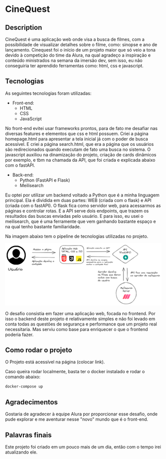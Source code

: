 # CineQuest

## Description
CineQuest é uma aplicação web onde visa a busca de filmes, com a possibilidade de visualizar detalhes sobre o filme, como: sinopse e ano de lançamento.
Cinequest foi o início de um projeto maior que só veio a tona devido à competição do time da Alura, na qual agradeço a inspiração e conteúdo ministrados na semana da imersão dev, sem isso, eu não conseguiria ter aprendido ferramentas como: html, css e javascript.

## Tecnologias

As seguintes tecnologias foram utilizadas:
- Front-end:
  - HTML
  - CSS
  - JavaScript

No front-end evitei usar frameworks prontos, para de fato me desafiar nas diversas features e elementos que css e html possuem.
Criei a página homepage.html para apresentar a tela inicial já com o poder de busca acessível. E criei a página search.html, que
era a página que os usuários são redirecionados quando executam de fato uma busca no sistema.
O javascript auxiliou na dinamização do projeto, criação de cards dinâmicos por exemplo, e tbm na chamada da API, que foi criada e explicada abaixo 
com o fastAPI.


- Back-end:
  - Python (FastAPI e Flask)
  - Meilisearch

Eu optei por utilizar um backend voltado a Python que é a minha linguagem principal.
Ela é dividida em duas partes: WEB (criada com o flask) e API (criada com o fastAPI).
O flask fica como servidor web, para acessarmos as páginas e controlar rotas.
E a API serve dois endpoints, que trazem os resultados das buscas enviadas pelo usuário.
E para isso, eu usei o meilisearch, que é uma ferramente que vem ganhando bastante espaço
e na qual tenho bastante familiaridade.

Na imagem abaixo tem o pipeline de tecnologias utilizadas no projeto.

![Pipeline de Tecnologias](pipeline.png)

O desafio consistia em fazer uma aplicação web, focada no frontend. Por isso o backend deste projeto é relativamente simples e não foi levado em conta todas as questões de segurança e performance que um projeto real necessitaria. Mas serviu como base para enriquecer o que o frontend poderia fazer.

## Como rodar o projeto
O Projeto está acessível na página (colocar link).

Caso queira rodar localmente, basta ter o docker instalado e rodar o comando abaixo:

```bash
docker-compose up
```

## Agradecimentos
Gostaria de agradecer à equipe Alura por proporcionar esse desafio, onde pude explorar e me aventurar nesse
"novo" mundo que é o front-end.

## Palavras finais
Este projeto foi criado em um pouco mais de um dia, então com o tempo irei atualizando ele.
